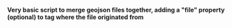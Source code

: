 **Very basic script to merge geojson files together, 
adding a "file" property (optional) to tag where 
the file originated from**